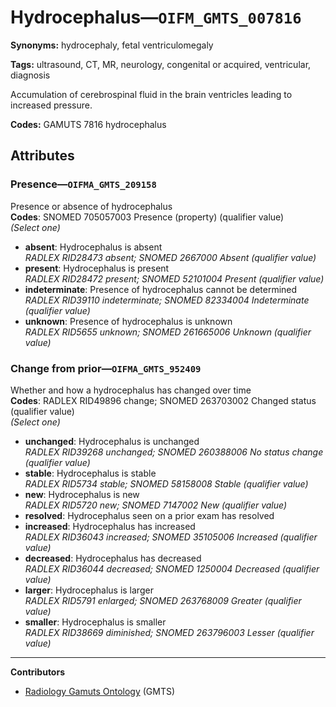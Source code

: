 # Hydrocephalus—`OIFM_GMTS_007816`

**Synonyms:** hydrocephaly, fetal ventriculomegaly

**Tags:** ultrasound, CT, MR, neurology, congenital or acquired, ventricular, diagnosis

Accumulation of cerebrospinal fluid in the brain ventricles leading to increased pressure.

**Codes:** GAMUTS 7816 hydrocephalus

## Attributes

### Presence—`OIFMA_GMTS_209158`

Presence or absence of hydrocephalus  
**Codes**: SNOMED 705057003 Presence (property) (qualifier value)  
*(Select one)*

- **absent**: Hydrocephalus is absent  
_RADLEX RID28473 absent; SNOMED 2667000 Absent (qualifier value)_
- **present**: Hydrocephalus is present  
_RADLEX RID28472 present; SNOMED 52101004 Present (qualifier value)_
- **indeterminate**: Presence of hydrocephalus cannot be determined  
_RADLEX RID39110 indeterminate; SNOMED 82334004 Indeterminate (qualifier value)_
- **unknown**: Presence of hydrocephalus is unknown  
_RADLEX RID5655 unknown; SNOMED 261665006 Unknown (qualifier value)_

### Change from prior—`OIFMA_GMTS_952409`

Whether and how a hydrocephalus has changed over time  
**Codes**: RADLEX RID49896 change; SNOMED 263703002 Changed status (qualifier value)  
*(Select one)*

- **unchanged**: Hydrocephalus is unchanged  
_RADLEX RID39268 unchanged; SNOMED 260388006 No status change (qualifier value)_
- **stable**: Hydrocephalus is stable  
_RADLEX RID5734 stable; SNOMED 58158008 Stable (qualifier value)_
- **new**: Hydrocephalus is new  
_RADLEX RID5720 new; SNOMED 7147002 New (qualifier value)_
- **resolved**: Hydrocephalus seen on a prior exam has resolved  
- **increased**: Hydrocephalus has increased  
_RADLEX RID36043 increased; SNOMED 35105006 Increased (qualifier value)_
- **decreased**: Hydrocephalus has decreased  
_RADLEX RID36044 decreased; SNOMED 1250004 Decreased (qualifier value)_
- **larger**: Hydrocephalus is larger  
_RADLEX RID5791 enlarged; SNOMED 263768009 Greater (qualifier value)_
- **smaller**: Hydrocephalus is smaller  
_RADLEX RID38669 diminished; SNOMED 263796003 Lesser (qualifier value)_

---

**Contributors**

- [Radiology Gamuts Ontology](https://gamuts.net/) (GMTS)